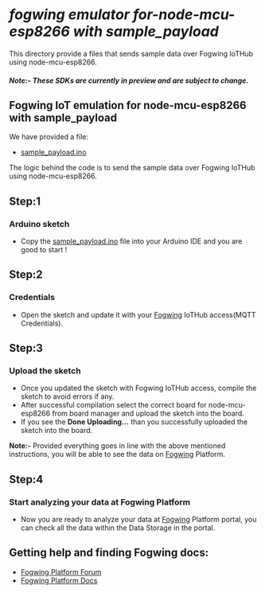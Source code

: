 # _fogwing emulator for-node-mcu-esp8266 with sample_payload_

This directory provide a files that sends sample data over Fogwing IoTHub using node-mcu-esp8266.

#####  Note:- These SDKs are currently in preview and are subject to change.

## Fogwing IoT emulation for node-mcu-esp8266 with sample_payload

We have provided a file:
* [sample_payload.ino](https://github.com/factana/fogwing-node-mcu-esp8266/blob/main/fw-iothub-sample-payload/sample_payload.ino)

The logic behind the code is to send the sample data over Fogwing IoTHub using node-mcu-esp8266.

## Step:1
### Arduino sketch

* Copy the [sample_payload.ino](https://github.com/factana/fogwing-node-mcu-esp8266/blob/main/fw-iothub-sample-payload/sample_payload.ino) file into your Arduino IDE and you are good to start !

## Step:2
### Credentials
* Open the sketch and update it with your [Fogwing](https://enterprise.fogwing.net/) IoTHub access(MQTT Credentials).

## Step:3
### Upload the sketch
* Once you updated the sketch with Fogwing IoTHub access, compile the sketch to avoid errors if any.
* After successful compilation select the correct board for node-mcu-esp8266 from board manager and upload the sketch into the board.
* If you see the **Done Uploading...** than you successfully uploaded the sketch into the board.

**Note:-** Provided everything goes in line with the above mentioned instructions, you will be able to see the data on [Fogwing](https://enterprise.fogwing.net/) Platform.

## Step:4
### Start analyzing your data at Fogwing Platform
* Now you are ready to analyze your data at [Fogwing](https://enterprise.fogwing.net/)  Platform portal, you can check all the data within the Data Storage in the portal.

## Getting help and finding Fogwing docs:
* [Fogwing Platform Forum](https://enterprise.fogwing.net/)
* [Fogwing Platform Docs](https://docs.fogwing.io/fogwing-platform/)

